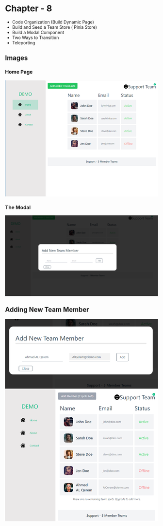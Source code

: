 # Chapter - 8
* Code Organization (Build Dynamic Page)
* Build and Seed a Team Store ( Pinia Store)
* Build a Modal Component
* Two Ways to Transition
* Teleporting

## Images 
### Home Page 
![](./Demo/img1.png)
### The Modal
![](./Demo/img2.png)
## Adding New Team Member 
![](./Demo/img3.png)
![](./Demo/img4.png)